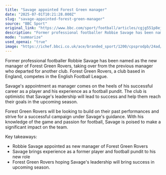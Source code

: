 ```yaml
---
title: "Savage appointed Forest Green manager"
date: "2025-07-01T10:21:28.000Z"
slug: "savage-appointed-forest-green-manager"
source: "BBC Sport"
original_link: "https://www.bbc.com/sport/football/articles/cgjg551p8ejo"
description: "Former professional footballer Robbie Savage has been named as the new manager of Forest Green Rovers, replacing the previous manager who left for another club. The English Football League team is optimistic that Savage's experience as a player and pundit will lead to success in the upcoming season. Forest Green Rovers will be looking to build on past performances and achieve their goals under Savage's guidance, as he is expected to make a significant impact on the team with his knowledge and passion for the game."
mode: "summarize"
used_openai: "true"
image: "https://ichef.bbci.co.uk/ace/branded_sport/1200/cpsprodpb/24ad/live/915640c0-5665-11f0-86a4-4f1d55abaccf.jpg"
---
```


Former professional footballer Robbie Savage has been named as the new manager of Forest Green Rovers, taking over from the previous manager who departed for another club. Forest Green Rovers, a club based in England, competes in the English Football League.

Savage's appointment as manager comes on the heels of his successful career as a player and his experience as a football pundit. The club is optimistic that Savage's leadership will lead to success and help them reach their goals in the upcoming season.

Forest Green Rovers will be looking to build on their past performances and strive for a successful campaign under Savage's guidance. With his knowledge of the game and passion for football, Savage is poised to make a significant impact on the team.

Key takeaways:
- Robbie Savage appointed as new manager of Forest Green Rovers
- Savage brings experience as a former player and football pundit to his new role
- Forest Green Rovers hoping Savage's leadership will bring success in upcoming season.